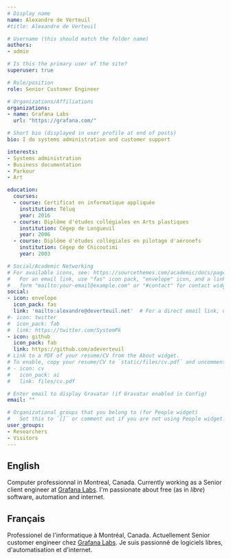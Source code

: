 ```yaml
---
# Display name
name: Alexandre de Verteuil
#title: Alexandre de Verteuil

# Username (this should match the folder name)
authors:
- admin

# Is this the primary user of the site?
superuser: true

# Role/position
role: Senior Customer Engineer

# Organizations/Affiliations
organizations:
- name: Grafana Labs
  url: "https://grafana.com/"

# Short bio (displayed in user profile at end of posts)
bio: I do systems administration and customer support

interests:
- Systems administration
- Business documentation
- Parkour
- Art

education:
  courses:
  - course: Certificat en informatique appliquée
    institution: Téluq
    year: 2016
  - course: Diplôme d'études collégiales en Arts plastiques
    institution: Cégep de Longueuil
    year: 2006
  - course: Diplôme d'études collégiales en pilotage d'aéronefs
    institution: Cégep de Chicoutimi
    year: 2003

# Social/Academic Networking
# For available icons, see: https://sourcethemes.com/academic/docs/page-builder/#icons
#   For an email link, use "fas" icon pack, "envelope" icon, and a link in the
#   form "mailto:your-email@example.com" or "#contact" for contact widget.
social:
- icon: envelope
  icon_pack: fas
  link: 'mailto:alexandre@deverteuil.net'  # For a direct email link, use "mailto:test@example.org".
#- icon: twitter
#  icon_pack: fab
#  link: https://twitter.com/SystemPk
- icon: github
  icon_pack: fab
  link: https://github.com/adeverteuil
# Link to a PDF of your resume/CV from the About widget.
# To enable, copy your resume/CV to `static/files/cv.pdf` and uncomment the lines below.
# - icon: cv
#   icon_pack: ai
#   link: files/cv.pdf

# Enter email to display Gravatar (if Gravatar enabled in Config)
email: ""

# Organizational groups that you belong to (for People widget)
#   Set this to `[]` or comment out if you are not using People widget.
user_groups:
- Researchers
- Visitors
---
```


## English

Computer professionnal in Montreal, Canada.
Currently working as a Senior client engineer at [Grafana Labs](https://grafana.com/).
I'm passionate about free (as in *libre*) software, automation and internet. 

## Français

Professionel de l'informatique à Montréal, Canada.
Actuellement Senior customer engineer chez [Grafana Labs](https://grafana.com/).
Je suis passionné de logiciels libres, d'automatisation et d'internet. 
